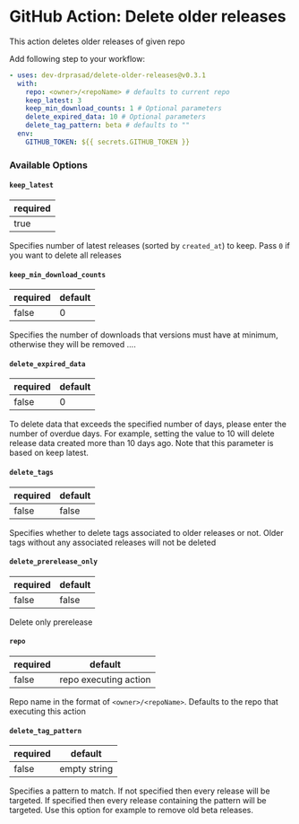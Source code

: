 # GitHub Action: Delete older releases

This action deletes older releases of given repo

Add following step to your workflow:

```yaml
- uses: dev-drprasad/delete-older-releases@v0.3.1
  with:
    repo: <owner>/<repoName> # defaults to current repo
    keep_latest: 3
    keep_min_download_counts: 1 # Optional parameters
    delete_expired_data: 10 # Optional parameters
    delete_tag_pattern: beta # defaults to ""
  env:
    GITHUB_TOKEN: ${{ secrets.GITHUB_TOKEN }}
```

### Available Options

#### `keep_latest`

| required |
| -------- |
| true     |

Specifies number of latest releases (sorted by `created_at`) to keep. Pass `0` if you want to delete all releases

#### `keep_min_download_counts`

| required | default |
| -------- | ------- |
| false    |    0    |

Specifies the number of downloads that versions must have at minimum, otherwise they will be removed ....

#### `delete_expired_data`

| required | default |
| -------- | ------- |
| false    |    0    |

To delete data that exceeds the specified number of days, please enter the number of overdue days. For example, setting the value to 10 will delete release data created more than 10 days ago. Note that this parameter is based on keep latest.

#### `delete_tags`

| required | default |
| -------- | ------- |
| false    | false   |

Specifies whether to delete tags associated to older releases or not. Older tags without any associated releases will not be deleted

#### `delete_prerelease_only`

| required | default |
| -------- | ------- |
| false    | false   |

Delete only prerelease

#### `repo`

| required | default               |
| -------- | --------------------- |
| false    | repo executing action |

Repo name in the format of `<owner>/<repoName>`. Defaults to the repo that executing this action

#### `delete_tag_pattern`

| required | default      |
| -------- | ------------ |
| false    | empty string |

Specifies a pattern to match. If not specified then every release will be targeted. If specified then every release containing the pattern will be targeted. Use this option for example to remove old beta releases.
